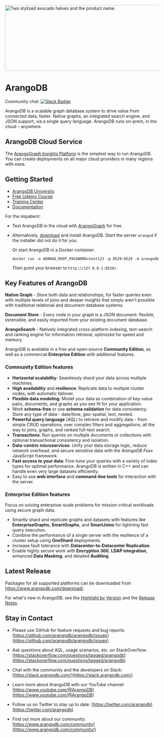 <picture>
  <source media="(prefers-color-scheme: dark)" srcset="https://user-images.githubusercontent.com/7819991/213479451-585f47f0-9f12-47e6-bd6e-012cea26c459.svg" width="750" height="215">
  <source media="(prefers-color-scheme: light)" srcset="https://user-images.githubusercontent.com/7819991/213479448-8c88f52c-ce39-4d19-b33a-639d47c0d6f5.svg" width="750" height="215">
  <img alt="Two stylized avocado halves and the product name." src="https://user-images.githubusercontent.com/7819991/213479702-996a07c4-6994-40c6-8024-d7c711f0ec24.png" width="750" height="215">
</picture>

ArangoDB
========

Community chat: [![Slack Badge](https://slack.arangodb.com/badge.svg)](https://slack.arangodb.com)

ArangoDB is a scalable graph database system to drive value from connected data,
faster. Native graphs, an integrated search engine, and JSON support, via a
single query language. ArangoDB runs on-prem, in the cloud – anywhere.

ArangoDB Cloud Service
----------------------

The [ArangoGraph Insights Platform](https://cloud.arangodb.com/home) is the
simplest way to run ArangoDB. You can create deployments on all major cloud
providers in many regions with ease.

Getting Started
---------------

- [ArangoDB University](https://university.arangodb.com/)
- [Free Udemy Course](https://www.udemy.com/course/getting-started-with-arangodb)
- [Training Center](https://www.arangodb.com/learn/)
- [Documentation](https://www.arangodb.com/docs/stable/)

For the impatient:

- Test ArangoDB in the cloud with [ArangoGraph](https://cloud.arangodb.com/home) for free.

- Alternatively, [download](https://www.arangodb.com/download) and install ArangoDB.
  Start the server `arangod` if the installer did not do it for you.

  Or start ArangoDB in a Docker container:

      docker run -e ARANGO_ROOT_PASSWORD=test123 -p 8529:8529 -d arangodb

  Then point your browser to `http://127.0.0.1:8529/`.

Key Features of ArangoDB
------------------------

**Native Graph** - Store both data and relationships, for faster queries even
with multiple levels of joins and deeper insights that simply aren't possible
with traditional relational and document database systems.

**Document Store** - Every node in your graph is a JSON document:
flexible, extensible, and easily imported from your existing document database.

**ArangoSearch** - Natively integrated cross-platform indexing, text-search and
ranking engine for information retrieval, optimized for speed and memory.

ArangoDB is available in a free and open-source **Community Edition**, as well
as a commercial **Enterprise Edition** with additional features.

### Community Edition features

- **Horizontal scalability**: Seamlessly shard your data across multiple machines.
- **High availability** and **resilience**: Replicate data to multiple cluster
  nodes, with automatic failover.
- **Flexible data modeling**: Model your data as combination of key-value pairs,
  documents, and graphs as you see fit for your application.
- Work **schema-free** or use **schema validation** for data consistency.
  Store any type of data - date/time, geo-spatial, text, nested.
- **Powerful query language** (_AQL_) to retrieve and modify data - from simple
  CRUD operations, over complex filters and aggregations, all the way to joins,
  graphs, and ranked full-text search.
- **Transactions**: Run queries on multiple documents or collections with
  optional transactional consistency and isolation.
- **Data-centric microservices**: Unify your data storage logic, reduce network
  overhead, and secure sensitive data with the _ArangoDB Foxx_ JavaScript framework.
- **Fast access to your data**: Fine-tune your queries with a variety of index
  types for optimal performance. ArangoDB is written in C++ and can handle even
  very large datasets efficiently.
- Easy to use **web interface** and **command-line tools** for interaction
  with the server.

### Enterprise Edition features

Focus on solving enterprise-scale problems for mission critical workloads using
secure graph data.

- Smartly shard and replicate graphs and datasets with features like
  **EnterpriseGraphs**, **SmartGraphs**, and **SmartJoins** for lightning fast
  query execution.
- Combine the performance of a single server with the resilience of a cluster
  setup using **OneShard** deployments.
- Increase fault tolerance with **Datacenter-to-Datacenter Replication**.
- Enable highly secure work with **Encryption 360**, **LDAP integration**,
  enhanced **Data Masking**, and detailed **Auditing**.

Latest Release
--------------

Packages for all supported platforms can be downloaded from
<https://www.arangodb.com/download/>.

For what's new in ArangoDB, see the [Highlight by Version](https://www.arangodb.com/docs/stable/highlights.html)
and the [Release Notes](https://www.arangodb.com/docs/stable/release-notes.html).

Stay in Contact
---------------

- Please use GitHub for feature requests and bug reports:
 [https://github.com/arangodb/arangodb/issues](https://github.com/arangodb/arangodb/issues)

- Ask questions about AQL, usage scenarios, etc. on StackOverflow:
  [https://stackoverflow.com/questions/tagged/arangodb](https://stackoverflow.com/questions/tagged/arangodb)

- Chat with the community and the developers on Slack:
  [https://slack.arangodb.com/](https://slack.arangodb.com/)

- Learn more about ArangoDB with our YouTube channel: 
  [https://www.youtube.com/@ArangoDB](https://www.youtube.com/@ArangoDB)

- Follow us on Twitter to stay up to date:
  [https://twitter.com/arangodb](https://twitter.com/arangodb)

- Find out more about our community: [https://www.arangodb.com/community](https://www.arangodb.com/community/)
